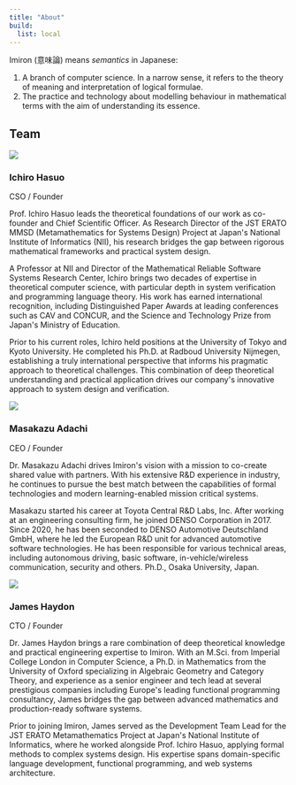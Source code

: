 ```yaml
---
title: "About"
build:
  list: local
---
```


Imiron (意味論) means _semantics_ in Japanese:
<ol>
  <li>A branch of computer science. In a narrow sense, it refers to the theory of meaning and interpretation of logical formulae.
  <li>The practice and technology about modelling behaviour in mathematical terms with the aim of understanding its essence.
</ol>

## Team

<div class="team-member">
  <div class="photo">
    <img src="/images/ichiro.jpg" />
  </div>
  <div class="details">
    <h3 class="name">Ichiro Hasuo</h2>
    <p class="position">CSO / Founder</p>
    <p>Prof. Ichiro Hasuo leads the theoretical foundations of our work as co-founder and Chief Scientific Officer. As Research Director of the JST ERATO MMSD (Metamathematics for Systems Design) Project at Japan's National Institute of Informatics (NII), his research bridges the gap between rigorous mathematical frameworks and practical system design.</p>
    <p>A Professor at NII and Director of the Mathematical Reliable Software Systems Research Center, Ichiro brings two decades of expertise in theoretical computer science, with particular depth in system verification and programming language theory. His work has earned international recognition, including Distinguished Paper Awards at leading conferences such as CAV and CONCUR, and the Science and Technology Prize from Japan's Ministry of Education.</p>
    <p>Prior to his current roles, Ichiro held positions at the University of Tokyo and Kyoto University. He completed his Ph.D. at Radboud University Nijmegen, establishing a truly international perspective that informs his pragmatic approach to theoretical challenges. This combination of deep theoretical understanding and practical application drives our company's innovative approach to system design and verification.</p>
  </div>
</div>

<div class="team-member">
  <div class="photo">
    <img src="/images/masa.jpg"/>
  </div>
  <div class="details">
    <h3 class="name">Masakazu Adachi</h2>
    <p class="position">CEO / Founder</p>
    <p> Dr. Masakazu Adachi drives Imiron's vision with a mission to co-create shared value with partners. With his extensive R&D experience in industry, he continues to pursue the best match between the capabilities of formal technologies and modern learning-enabled mission critical systems.
    </p>
    <p>
    Masakazu started his career at Toyota Central R&D Labs, Inc. After working at an engineering consulting firm, he joined DENSO Corporation in 2017. Since 2020, he has been seconded to DENSO Automotive Deutschland GmbH, where he led the European R&D unit for advanced automotive software technologies. He has been responsible for various technical areas, including autonomous driving, basic software, in-vehicle/wireless communication, security and others. Ph.D., Osaka University, Japan.
    </p>
  </div>
</div>

<div class="team-member">
  <div class="photo">
    <img src="/images/james.jpg"/>
  </div>
  <div class="details">
    <h3 class="name">James Haydon</h2>
    <p class="position">CTO / Founder</p>
    <p>Dr. James Haydon brings a rare combination of deep theoretical knowledge and practical engineering expertise to Imiron. With an M.Sci. from Imperial College London in Computer Science, a Ph.D. in Mathematics from the University of Oxford specializing in Algebraic Geometry and Category Theory, and experience as a senior engineer and tech lead at several prestigious companies including Europe's leading functional programming consultancy, James bridges the gap between advanced mathematics and production-ready software systems.</p>
    <p>Prior to joining Imiron, James served as the Development Team Lead for the JST ERATO Metamathematics Project at Japan's National Institute of Informatics, where he worked alongside Prof. Ichiro Hasuo, applying formal methods to complex systems design. His expertise spans domain-specific language development, functional programming, and web systems architecture.</p>
  </div>
</div>
